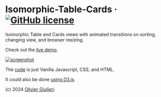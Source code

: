 # Isomorphic-Table-Cards &middot; [![GitHub license](https://img.shields.io/github/license/evoluteur/meet-the-fans)](https://github.com/evoluteur/isomorphic-table-cards/blob/master/LICENSE)

Isomorphic Table and Cards views with animated transitions on sorting, changing view, and browser resizing.

Check out the [live demo](https://evoluteur.github.io/isomorphic-table-cards/index.html).

[![screenshot](https://raw.github.com/evoluteur/isomorphic-table-cards/master/screenshot.gif)](https://evoluteur.github.io/isomorphic-table-cards/index.html)

The [code](https://github.com/evoluteur/isomorphic-table-cards) is just Vanilla Javascript, CSS, and HTML.

It could also be done [using D3.js](https://evoluteur.github.io/d3-table-cards/).

(c) 2024 [Olivier Giulieri](https://evoluteur.github.io/).
